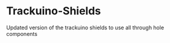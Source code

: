 Trackuino-Shields
=================

Updated version of the trackuino shields to use all through hole components
